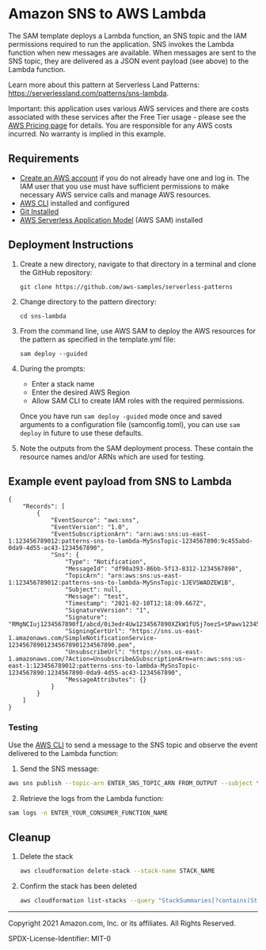 # Amazon SNS to AWS Lambda

The SAM template deploys a Lambda function, an SNS topic and the IAM permissions required to run the application. SNS invokes the Lambda function when new messages are available. When messages are sent to the SNS topic, they are delivered as a JSON event payload (see above) to the Lambda function.

Learn more about this pattern at  Serverless Land Patterns: https://serverlessland.com/patterns/sns-lambda.

Important: this application uses various AWS services and there are costs associated with these services after the Free Tier usage - please see the [AWS Pricing page](https://aws.amazon.com/pricing/) for details. You are responsible for any AWS costs incurred. No warranty is implied in this example.

## Requirements

* [Create an AWS account](https://portal.aws.amazon.com/gp/aws/developer/registration/index.html) if you do not already have one and log in. The IAM user that you use must have sufficient permissions to make necessary AWS service calls and manage AWS resources.
* [AWS CLI](https://docs.aws.amazon.com/cli/latest/userguide/install-cliv2.html) installed and configured
* [Git Installed](https://git-scm.com/book/en/v2/Getting-Started-Installing-Git)
* [AWS Serverless Application Model](https://docs.aws.amazon.com/serverless-application-model/latest/developerguide/serverless-sam-cli-install.html) (AWS SAM) installed

## Deployment Instructions

1. Create a new directory, navigate to that directory in a terminal and clone the GitHub repository:
    ``` 
    git clone https://github.com/aws-samples/serverless-patterns
    ```
1. Change directory to the pattern directory:
    ```
    cd sns-lambda
    ```
1. From the command line, use AWS SAM to deploy the AWS resources for the pattern as specified in the template.yml file:
    ```
    sam deploy --guided
    ```
1. During the prompts:
    * Enter a stack name
    * Enter the desired AWS Region
    * Allow SAM CLI to create IAM roles with the required permissions.

    Once you have run `sam deploy -guided` mode once and saved arguments to a configuration file (samconfig.toml), you can use `sam deploy` in future to use these defaults.

1. Note the outputs from the SAM deployment process. These contain the resource names and/or ARNs which are used for testing.

## Example event payload from SNS to Lambda

```
{
    "Records": [
        {
            "EventSource": "aws:sns",
            "EventVersion": "1.0",
            "EventSubscriptionArn": "arn:aws:sns:us-east-1:123456789012:patterns-sns-to-lambda-MySnsTopic-1234567890:9c455abd-0da9-4d55-ac43-1234567890",
            "Sns": {
                "Type": "Notification",
                "MessageId": "df90a393-86bb-5f13-8312-1234567890",
                "TopicArn": "arn:aws:sns:us-east-1:123456789012:patterns-sns-to-lambda-MySnsTopic-1JEVSWADZEW1B",
                "Subject": null,
                "Message": "test",
                "Timestamp": "2021-02-10T12:18:09.667Z",
                "SignatureVersion": "1",
                "Signature": "RMgNCIuj1234567890fI/abcd/0i3edr4Uw1234567890XZkW1fU5j7oezS+SPawv1234567890QaUPckgF28iQ6TwO4UlMJgpO0YybegxYTOls5vroO67cmXPc1yP+GDHoxHDmrZflxNssFUVVPUVrogUjN/g8I7eDb4AcLxVSV21234567890g8bURsZKM/4BUc4Y1234567890u5CHmcYGZ2ygYIzrOBdMbpNiQ1234567890yI2Fo5i3PfULQMszBpy1234567890pEZnUr6G9sBR3+WG7CMfCqK6sgVhlYc5SkADtO2NQCjtoa2yMZHkynm3P1eV22XCLiA==",
                "SigningCertUrl": "https://sns.us-east-1.amazonaws.com/SimpleNotificationService-123456789012345678901234567890.pem",
                "UnsubscribeUrl": "https://sns.us-east-1.amazonaws.com/?Action=Unsubscribe&SubscriptionArn=arn:aws:sns:us-east-1:123456789012:patterns-sns-to-lambda-MySnsTopic-1234567890:1234567890-0da9-4d55-ac43-1234567890",
                "MessageAttributes": {}
            }
        }
    ]
}
```
### Testing

Use the [AWS CLI](https://aws.amazon.com/cli/) to send a message to the SNS topic and observe the event delivered to the Lambda function:

1. Send the SNS message:

```bash
aws sns publish --topic-arn ENTER_SNS_TOPIC_ARN FROM_OUTPUT --subject testSubject --message testMessage
```
2. Retrieve the logs from the Lambda function:
```bash
sam logs -n ENTER_YOUR_CONSUMER_FUNCTION_NAME
```

## Cleanup
 
1. Delete the stack
    ```bash
    aws cloudformation delete-stack --stack-name STACK_NAME
    ```
1. Confirm the stack has been deleted
    ```bash
    aws cloudformation list-stacks --query "StackSummaries[?contains(StackName,'STACK_NAME')].StackStatus"
    ```
----
Copyright 2021 Amazon.com, Inc. or its affiliates. All Rights Reserved.

SPDX-License-Identifier: MIT-0
